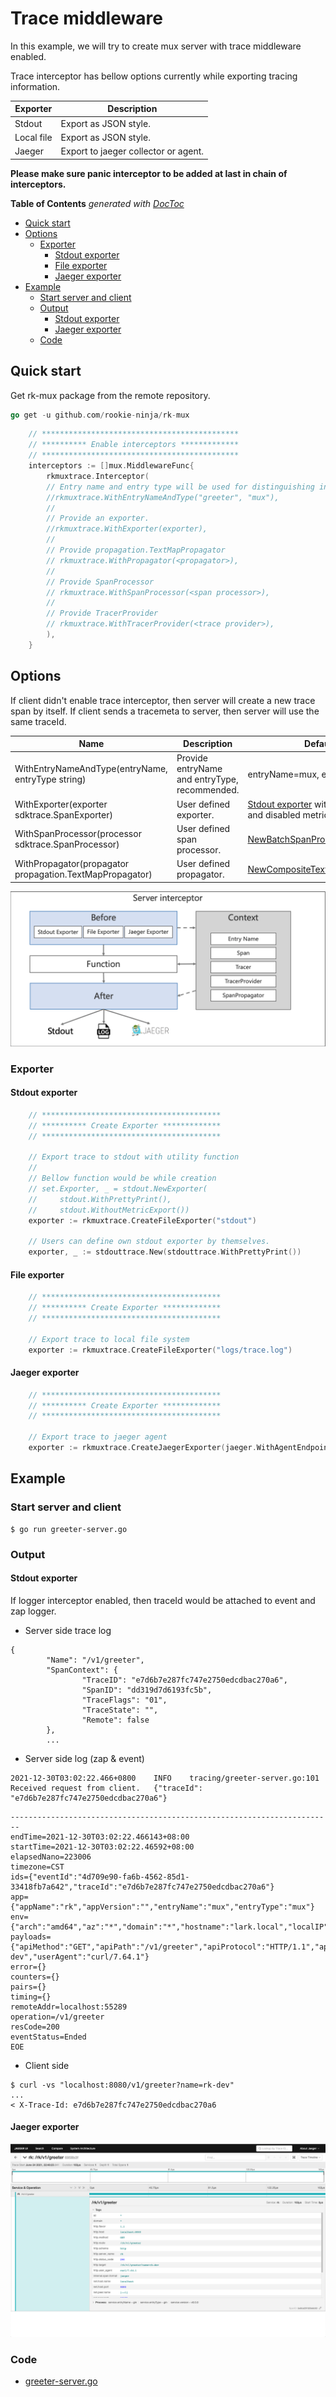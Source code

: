 # Trace middleware
In this example, we will try to create mux server with trace middleware enabled.

Trace interceptor has bellow options currently while exporting tracing information.

| Exporter | Description |
| ---- | ---- |
| Stdout | Export as JSON style. |
| Local file | Export as JSON style. |
| Jaeger | Export to jaeger collector or agent. |

**Please make sure panic interceptor to be added at last in chain of interceptors.**

<!-- START doctoc generated TOC please keep comment here to allow auto update -->
<!-- DON'T EDIT THIS SECTION, INSTEAD RE-RUN doctoc TO UPDATE -->
**Table of Contents**  *generated with [DocToc](https://github.com/thlorenz/doctoc)*

- [Quick start](#quick-start)
- [Options](#options)
  - [Exporter](#exporter)
    - [Stdout exporter](#stdout-exporter)
    - [File exporter](#file-exporter)
    - [Jaeger exporter](#jaeger-exporter)
- [Example](#example)
  - [Start server and client](#start-server-and-client)
  - [Output](#output)
    - [Stdout exporter](#stdout-exporter-1)
    - [Jaeger exporter](#jaeger-exporter-1)
  - [Code](#code)

<!-- END doctoc generated TOC please keep comment here to allow auto update -->

## Quick start
Get rk-mux package from the remote repository.

```go
go get -u github.com/rookie-ninja/rk-mux
```
```go
    // ********************************************
    // ********** Enable interceptors *************
    // ********************************************
	interceptors := []mux.MiddlewareFunc{
		rkmuxtrace.Interceptor(
		// Entry name and entry type will be used for distinguishing interceptors. Recommended.
		//rkmuxtrace.WithEntryNameAndType("greeter", "mux"),
		//
		// Provide an exporter.
		//rkmuxtrace.WithExporter(exporter),
		//
		// Provide propagation.TextMapPropagator
		// rkmuxtrace.WithPropagator(<propagator>),
		//
		// Provide SpanProcessor
		// rkmuxtrace.WithSpanProcessor(<span processor>),
		//
		// Provide TracerProvider
		// rkmuxtrace.WithTracerProvider(<trace provider>),
		),
	}
```

## Options
If client didn't enable trace interceptor, then server will create a new trace span by itself. If client sends a tracemeta to server, 
then server will use the same traceId.

| Name | Description | Default |
| ---- | ---- | ---- |
| WithEntryNameAndType(entryName, entryType string) | Provide entryName and entryType, recommended. | entryName=mux, entryType=mux |
| WithExporter(exporter sdktrace.SpanExporter) | User defined exporter. | [Stdout exporter](https://pkg.go.dev/go.opentelemetry.io/otel/exporters/stdout) with pretty print and disabled metrics |
| WithSpanProcessor(processor sdktrace.SpanProcessor) | User defined span processor. | [NewBatchSpanProcessor](https://pkg.go.dev/go.opentelemetry.io/otel/sdk/trace#NewBatchSpanProcessor) |
| WithPropagator(propagator propagation.TextMapPropagator) | User defined propagator. | [NewCompositeTextMapPropagator](https://pkg.go.dev/go.opentelemetry.io/otel/propagation#TextMapPropagator) |

![arch](img/arch.png)

### Exporter
#### Stdout exporter
```go
    // ****************************************
    // ********** Create Exporter *************
    // ****************************************

    // Export trace to stdout with utility function
    //
    // Bellow function would be while creation
    // set.Exporter, _ = stdout.NewExporter(
    //     stdout.WithPrettyPrint(),
    //     stdout.WithoutMetricExport())
    exporter := rkmuxtrace.CreateFileExporter("stdout")

    // Users can define own stdout exporter by themselves.
	exporter, _ := stdouttrace.New(stdouttrace.WithPrettyPrint())
```

#### File exporter
```go
    // ****************************************
    // ********** Create Exporter *************
    // ****************************************

    // Export trace to local file system
    exporter := rkmuxtrace.CreateFileExporter("logs/trace.log")
```

#### Jaeger exporter
```go
    // ****************************************
    // ********** Create Exporter *************
    // ****************************************

	// Export trace to jaeger agent
	exporter := rkmuxtrace.CreateJaegerExporter(jaeger.WithAgentEndpoint())
```

## Example
### Start server and client
```shell script
$ go run greeter-server.go
```

### Output
#### Stdout exporter
If logger interceptor enabled, then traceId would be attached to event and zap logger.

- Server side trace log
```shell script
{
        "Name": "/v1/greeter",
        "SpanContext": {
                "TraceID": "e7d6b7e287fc747e2750edcdbac270a6",
                "SpanID": "dd319d7d6193fc5b",
                "TraceFlags": "01",
                "TraceState": "",
                "Remote": false
        },
        ...
```

- Server side log (zap & event)
```shell script
2021-12-30T03:02:22.466+0800    INFO    tracing/greeter-server.go:101   Received request from client.   {"traceId": "e7d6b7e287fc747e2750edcdbac270a6"}
```

```shell script
------------------------------------------------------------------------
endTime=2021-12-30T03:02:22.466143+08:00
startTime=2021-12-30T03:02:22.46592+08:00
elapsedNano=223006
timezone=CST
ids={"eventId":"4d709e90-fa6b-4562-85d1-33418fb7a642","traceId":"e7d6b7e287fc747e2750edcdbac270a6"}
app={"appName":"rk","appVersion":"","entryName":"mux","entryType":"mux"}
env={"arch":"amd64","az":"*","domain":"*","hostname":"lark.local","localIP":"192.168.101.5","os":"darwin","realm":"*","region":"*"}
payloads={"apiMethod":"GET","apiPath":"/v1/greeter","apiProtocol":"HTTP/1.1","apiQuery":"name=rk-dev","userAgent":"curl/7.64.1"}
error={}
counters={}
pairs={}
timing={}
remoteAddr=localhost:55289
operation=/v1/greeter
resCode=200
eventStatus=Ended
EOE
```

- Client side
```shell script
$ curl -vs "localhost:8080/v1/greeter?name=rk-dev"
...
< X-Trace-Id: e7d6b7e287fc747e2750edcdbac270a6
```

#### Jaeger exporter
![Jaeger](img/jaeger.png)

### Code
- [greeter-server.go](greeter-server.go)
